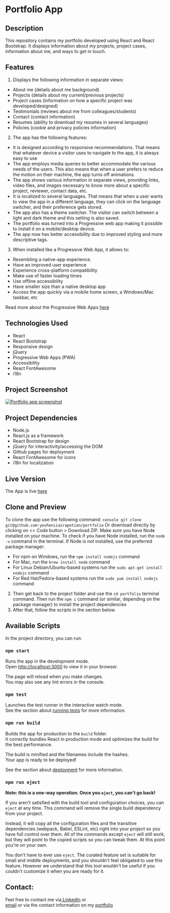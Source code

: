 # Portfolio App

## Description
This repository contains my portfolio developed using React and React Bootstrap. It displays information about my projects, project cases, information about me, and ways to get in touch.

## Features
1. Displays the following information in separate views:
- About me (details about me background)
- Projects (details about my current/previous projects)
- Project cases (information on how a specific project was developed/designed)
- Testimonials (reviews about me from colleagues/students)
- Contact (contact information)
- Resumes (ability to download my resumes in several languages)
- Policies (cookie and privacy policies information)
  
2. The app has the following features:
  - It is designed according to responsive recommendations. That means that whatever device a visitor uses to navigate to the app, it is always easy to use
  - The app employs media queries to better accommodate the various needs of the users. This also means that when a user prefers to reduce the motion on their machine, the app turns off animations.
  - The app shows various information in separate views, providing links, video files, and images necessary to know more about a specific project, reviewer, contact data, etc.
  - It is localized to several languages. That means that when a user wants to view the app in a different language, they can click on the language switcher, and their preference gets stored.
  - The app also has a theme switcher. The visitor can switch between a light and dark theme and this setting is also saved.
  - The portfolio was turned into a Progressive web app making it possible to install it on a mobile/desktop device.
  - The app now has better accessibility due to improved styling and more descriptive tags.
    
3. When installed like a Progressive Web App, it allows to:
- Resembling a native-app experience.
- Have an improved user experience
- Experience cross-platform compatibility
- Make use of faster loading times
- Use offline accessibility
- Have smaller size than a native desktop app
- Access the app quickly via a mobile home screen, a Windows/Mac taskbar, etc

Read more about the Progressive Web Apps [here](https://www.itaims.com/blog/benefits-of-progressive-web-apps-pwa-advantages-and-disadvantages)

## Technologies Used
- React
- React Bootstrap
- Responsive design
- jQuery
- Progressive Web Apps (PWA)
- Accessibility
- React FontAwesome
- i18n

## Project Screenshot

<a href="https://ibb.co/7140dD9"><img src="https://i.ibb.co/gRVcL8n/2024-06-17-01h24-04.png" alt="Portfolio app screenshot" border="0"></a>

## Project Dependencies
- Node.js
- React.js as a framework
- React Bootstrap for design
- jQuery for interactivity/accessing the DOM
- Github pages for deployment
- React FontAwesome for icons
- i18n for localization


## Live Version
The App is live [here](https://yevheniiairapetian.com/#/)

## Clone and Preview 
To clone the app use the following command:
```console git clone git@github.com:yevheniiairapetian/portfolio```
Or download directly by clicking on <> Code button > Download ZIP. Make sure you have Node installed on your machine. To check if you have Node installed, run the ```node -v``` command in the terminal. If Node is not installed, use the preferred package manager:
- For npm on Windows, run the ```npm install nodejs``` command 
- For Mac, run the ```brew install node``` command
- For Linux Debian/Ubuntu-based systems run the ```sudo apt-get install nodejs``` command
- For Red Hat/Fedora-based systems run the ```sudo yum install nodejs```
command
2. Then get back to the project folder and use the ```cd portfolio``` terminal command. Then run the ```npm i``` command (or similar, depending on the package manager) to install the project dependencies
  3. After that, follow the scripts in the section below.


## Available Scripts

In the project directory, you can run:

### `npm start`

Runs the app in the development mode.\
Open [http://localhost:3000](http://localhost:3000) to view it in your browser.

The page will reload when you make changes.\
You may also see any lint errors in the console.

### `npm test`

Launches the test runner in the interactive watch mode.\
See the section about [running tests](https://facebook.github.io/create-react-app/docs/running-tests) for more information.

### `npm run build`

Builds the app for production to the `build` folder.\
It correctly bundles React in production mode and optimizes the build for the best performance.

The build is minified and the filenames include the hashes.\
Your app is ready to be deployed!

See the section about [deployment](https://facebook.github.io/create-react-app/docs/deployment) for more information.

### `npm run eject`

**Note: this is a one-way operation. Once you `eject`, you can't go back!**

If you aren't satisfied with the build tool and configuration choices, you can `eject` at any time. This command will remove the single build dependency from your project.

Instead, it will copy all the configuration files and the transitive dependencies (webpack, Babel, ESLint, etc) right into your project so you have full control over them. All of the commands except `eject` will still work, but they will point to the copied scripts so you can tweak them. At this point you're on your own.

You don't have to ever use `eject`. The curated feature set is suitable for small and middle deployments, and you shouldn't feel obligated to use this feature. However we understand that this tool wouldn't be useful if you couldn't customize it when you are ready for it.

## Contact:
Feel free to contact me via[ LinkedIn](https://www.linkedin.com/in/yevheniiairapetian/) or  
[email](mailto:contact@yevheniiairapetian.com) or 
via the contact information on my [portfolio](https://yevheniiairapetian.com/#/contact) 
